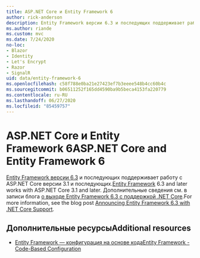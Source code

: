 ```yaml
---
title: ASP.NET Core и Entity Framework 6
author: rick-anderson
description: Entity Framework версии 6.3 и последующих поддерживает работу с ASP.NET Core версии 3.1 и последующих.
ms.author: riande
ms.custom: mvc
ms.date: 7/24/2020
no-loc:
- Blazor
- Identity
- Let's Encrypt
- Razor
- SignalR
uid: data/entity-framework-6
ms.openlocfilehash: c58f788e0ba21e27423ef7b3eeee548b4cc60b4c
ms.sourcegitcommit: b06511252f165dd4590ba9b5beca4153fa220779
ms.contentlocale: ru-RU
ms.lasthandoff: 06/27/2020
ms.locfileid: "85459757"
---
```

# <a name="aspnet-core-and-entity-framework-6"></a><span data-ttu-id="a0fad-103">ASP.NET Core и Entity Framework 6</span><span class="sxs-lookup"><span data-stu-id="a0fad-103">ASP.NET Core and Entity Framework 6</span></span>

<span data-ttu-id="a0fad-104">[Entity Framework версии 6.3](/ef/ef6/) и последующих поддерживает работу с ASP.NET Core версии 3.1 и последующих.</span><span class="sxs-lookup"><span data-stu-id="a0fad-104">[Entity Framework](/ef/ef6/) 6.3 and later works with ASP.NET Core 3.1 and later.</span></span> <span data-ttu-id="a0fad-105">Дополнительные сведения см. в записи блога [о выходе Entity Framework 6.3 с поддержкой .NET Core](https://devblogs.microsoft.com/dotnet/announcing-entity-framework-6-3-preview-with-net-core-support/).</span><span class="sxs-lookup"><span data-stu-id="a0fad-105">For more information, see the blog post [Announcing Entity Framework 6.3 with .NET Core Support](https://devblogs.microsoft.com/dotnet/announcing-entity-framework-6-3-preview-with-net-core-support/).</span></span>

## <a name="additional-resources"></a><span data-ttu-id="a0fad-106">Дополнительные ресурсы</span><span class="sxs-lookup"><span data-stu-id="a0fad-106">Additional resources</span></span>

* [<span data-ttu-id="a0fad-107">Entity Framework — конфигурация на основе кода</span><span class="sxs-lookup"><span data-stu-id="a0fad-107">Entity Framework - Code-Based Configuration</span></span>](/ef6/fundamentals/configuring/code-based)
